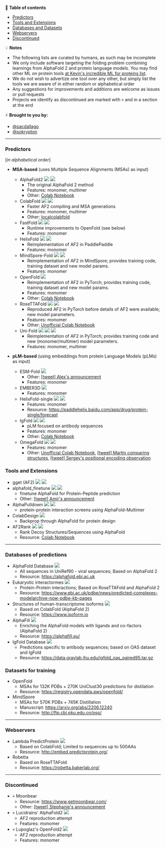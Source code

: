 📖 **Table of contents**
* [Predictors](#Predictors)
* [Tools and Extensions](#Tools)
* [Databases and Datasets](#Databases)
* [Webservers](#Webservers)
* [Discontinued](#Discontinued)


💡 **Notes**
- The following lists are curated by humans, as such may be incomplete
- We only include software targeting the folding problem combining learnings from AlphaFold 2 and protein language models. You may find other ML on protein tools [at Kevin's incredible ML for proteins list](https://github.com/yangkky/Machine-learning-for-proteins).
- We do not wish to advertize one tool over any other, but simply list the tools we are aware of in either random or alphabetical order
- Any suggestions for improvements and additions are welcome as issues or pull requests
- Projects we identify as discontinued are marked with 💀 and in a section at the end

⚡️ **Brought to you by:** 
- [@sacdallago](https://twitter.com/sacdallago)
- [@sokrypton](https://twitter.com/sokrypton)

----

<a name="Predictors"></a>
### Predictors
[_in alphabetical order_]
- **MSA-based** (uses Multiple Sequence Alignments (MSAs) as input)
  - AlphaFold2 
  [![](https://img.shields.io/badge/repo-JAX-blue)](https://github.com/deepmind/alphafold)
  [![](https://img.shields.io/badge/DOI-10.1038%2Fs41586--021--03819--2-lightgrey)](https://www.nature.com/articles/s41586-021-03819-2)
    - The original AlphaFold 2 method
    - Features: monomer, multimer
    - Other: [Colab Notebook](https://colab.research.google.com/github/deepmind/alphafold/blob/main/notebooks/AlphaFold.ipynb)
  - ColabFold
  [![](https://img.shields.io/badge/repo-JAX-blue)](https://github.com/sokrypton/ColabFold)
  [![](https://img.shields.io/badge/DOI-10.1038%2Fs41592--022--01488--1-lightgrey)](https://www.nature.com/articles/s41592-022-01488-1)
    - Faster AF2 compiling and MSA generations
    - Features: monomer, multimer 
    - Other: [localcolabfold](https://github.com/YoshitakaMo/localcolabfold)
  - FastFold
  [![](https://img.shields.io/badge/repo-PyTorch-yellowgreen)](https://github.com/hpcaitech/FastFold)
  [![](https://img.shields.io/badge/arxiv-2203.00854-lightgrey)](https://arxiv.org/abs/2203.00854)
    - Runtime improvements to OpenFold (see below)
    - Features: monomer
  - HelixFold 
  [![](https://img.shields.io/badge/repo-PaddlePaddle-pink)](https://github.com/PaddlePaddle/PaddleHelix/tree/dev/apps/protein_folding/helixfold)
  [![](https://img.shields.io/badge/arxiv-2207.05477-lightgrey)](https://arxiv.org/abs/2207.05477)
    - Reimplementation of AF2 in PaddlePaddle
    - Features: monomer 
  - MindSpore-Fold 
  [![](https://img.shields.io/badge/repo-mindspore-green)](https://gitee.com/mindspore/mindscience/tree/master/MindSPONGE/applications/MEGAProtein)
  [![](https://img.shields.io/badge/arxiv-2206.12240-lightgrey)](https://arxiv.org/abs/2206.12240)
    - Reimplementation of AF2 in MindSpore; provides training code, training dataset and new model params.
    - Features: monomer
  - OpenFold
  [![](https://img.shields.io/badge/repo-PyTorch-yellowgreen)](https://github.com/aqlaboratory/openfold)
    - Reimplementation of AF2 in PyTorch; provides training code, training dataset and new model params.
    - Features: monomer 
    - Other: [Colab Notebook](https://colab.research.google.com/github/aqlaboratory/openfold/blob/main/notebooks/OpenFold.ipynb)
  - RoseTTAFold
  [![](https://img.shields.io/badge/repo-PyTorch-yellowgreen)](https://github.com/RosettaCommons/RoseTTAFold)
  [![](https://img.shields.io/badge/DOI-10.1126%2Fscience.abj8754-lightgrey)](https://www.science.org/doi/10.1126/science.abj8754)
    - Reproduced AF2 in PyTorch before details of AF2 were available; new model parameters.
    - Features: monomer
    - Other: [Unofficial Colab Notebook](https://colab.research.google.com/github/sokrypton/ColabFold/blob/main/RoseTTAFold.ipynb)
  - Uni-Fold
  [![](https://img.shields.io/badge/repo-PyTorch-yellowgreen)](https://github.com/dptech-corp/Uni-Fold)
  [![](https://img.shields.io/badge/repo-JAX-blue)](https://github.com/dptech-corp/Uni-Fold-jax)
  [![](https://img.shields.io/badge/DOI-10.1101%2F2022.08.04.502811-lightgrey)](https://doi.org/10.1101/2022.08.04.502811)
    - Reimplementation of AF2 in PyTorch; provides training code and new (monomer/multimer) model parameters.
    - Features: monomer, multimer 

- **pLM-based** (using embeddings from protein Language Models (pLMs) as input)
  - ESM-Fold
  [![](https://img.shields.io/badge/DOI-10.1101%2F2022.07.20.500902-lightgrey)](https://doi.org/10.1101/2022.07.20.500902)
    - Other: [[tweet] Alex's announcement](https://twitter.com/alexrives/status/1550148755206414341)
    - Features: monomer 
  - EMBER3D
  [![](https://img.shields.io/badge/repo-PyTorch-yellowgreen)](ttps://github.com/kWeissenow/EMBER3D)
    - Features: monomer 
  - HelixFold-single
    [![](https://img.shields.io/badge/repo-PaddlePaddle-pink)](https://github.com/PaddlePaddle/PaddleHelix/tree/dev/apps/protein_folding/helixfold-single)
    [![](https://img.shields.io/badge/arxiv-2207.13921-lightgrey)](https://arxiv.org/abs/2207.13921)
    - Features: monomer 
    - Resource: https://paddlehelix.baidu.com/app/drug/protein-single/forecast
  - IgFold
  [![](https://img.shields.io/badge/repo-PyTorch-yellowgreen)](https://github.com/Graylab/IgFold)
  [![](https://img.shields.io/badge/DOI-10.1101%2F2022.04.20.488972-lightgrey)](https://doi.org/10.1101/2022.04.20.488972)
    - pLM focused on antibody sequences
    - Features: monomer 
    - Other: [Colab Notebook](https://colab.research.google.com/github/Graylab/IgFold/blob/main/IgFold.ipynb)
  - OmegaFold
  [![](https://img.shields.io/badge/repo-PyTorch-yellowgreen)](https://github.com/HeliXonProtein/OmegaFold)
 [![](https://img.shields.io/badge/DOI-10.1101%2F2022.07.21.500999-lightgrey)](https://doi.org/10.1101/2022.07.21.500999)
    - Features: monomer
    - Other:
    [Unofficial Colab Notebook](https://colab.research.google.com/github/sokrypton/ColabFold/blob/main/beta/omegafold.ipynb),
    [[tweet] Martin comparing structures](https://twitter.com/thesteinegger/status/1554881669718573062),
    [[tweet] Sergey's positional encoding observation](https://twitter.com/sokrypton/status/1555536325176168448)

<a name="Tools"></a>
### Tools and Extensions
  - gget (AF2)
  [![](https://img.shields.io/badge/-repo-gray)](https://github.com/phbradley/alphafold_finetune)
  [![](https://img.shields.io/badge/DOI-10.1101%2F2022.05.17.492392-lightgrey)](https://doi.org/10.1101/2022.05.17.492392)
  - alphafold_finetune
  [![](https://img.shields.io/badge/-repo-gray)](https://github.com/pachterlab/gget#gget-alphafold-)
  [![](https://img.shields.io/badge/DOI-10.1101%2F2022.07.12.499365-lightgrey)](https://doi.org/10.1101/2022.07.12.499365)
    - finetune AlphaFold for Protein-Peptide prediction
    - Other: [[tweet] Amir's announcement](https://twitter.com/AMotmaen/status/1547435940011945984)
  - AlphaPulldown
  [![](https://img.shields.io/badge/-repo-gray)](https://www.embl-hamburg.de/AlphaPulldown/)
  [![](https://img.shields.io/badge/DOI-10.1101%2F2022.08.05.502961-lightgrey)](https://doi.org/10.1101/2022.08.05.502961)
    - protein-protein interaction screens using AlphaFold-Multimer
  - ColabDesign
    [![](https://img.shields.io/badge/-repo-gray)](https://github.com/sokrypton/ColabDesign)
    - Backprop through AlphaFold for protein design
  - AF2Rank
  [![](https://img.shields.io/badge/-repo-gray)](https://github.com/jproney/AF2Rank)
  [![](https://img.shields.io/badge/DOI-10.1101%2F2022.03.11.484043-lightgrey)](https://doi.org/10.1101/2022.03.11.484043)
    - Rank Decoy Structures/Sequences using AlphaFold
    - Resource: [Colab Notebook](https://colab.research.google.com/github/sokrypton/ColabDesign/blob/main/af/examples/AF2Rank.ipynb)
   
---- 
<a name="Databases"></a>
### Databases of predictions
  - AlphaFold Database
  [![](https://img.shields.io/badge/DOI-10.1093%2Fnar%2Fgkab1061-lightgrey)](https://doi.org/10.1093/nar/gkab1061)
    - All sequences in UniRef90 - viral sequences; Based on AlphaFold 2
    - Resource: https://alphafold.ebi.ac.uk
  - Eukaryotic interactormes
    [![](https://img.shields.io/badge/DOI-10.1126%2Fscience.abm4805-lightgrey)](https://www.science.org/doi/10.1126/science.abm4805)
    - Protein-Protein interactions; Based on RoseTTAFold and AlphaFold 2
    - Resource: https://www.ebi.ac.uk/pdbe/news/predicted-complexes-modelarchive-now-pdbe-kb-pages
  - Structures of human-transcriptome isoforms
    [![](https://img.shields.io/badge/DOI-10.1101%2F2022.06.08.495354-lightgrey)](https://doi.org/10.1101/2022.06.08.495354)
    - Based on ColabFold (AlphaFold 2)
    - Resource: https://www.isoform.io
  - AlphaFill
    [![](https://img.shields.io/badge/DOI-10.1101%2F2021.11.26.470110-lightgrey)](https://doi.org/10.1101/2021.11.26.470110)
    - Enriching the AlphaFold models with ligands and co-factors (AlphaFold 2)
    - Resource: https://alphafill.eu/
  - IgFold Database
   [![](https://img.shields.io/badge/DOI-10.1101%2F2022.04.20.488972-lightgrey)](https://doi.org/10.1101/2022.04.20.488972)
    - Predictions specific to antibody sequences; based on OAS dataset and IgFold
    - Resource: https://data.graylab.jhu.edu/igfold_oas_paired95.tar.gz
    

### Datasets for training
  - OpenFold
    - MSAs for 132K PDBs + 270K UniClust30 predictions for distilation
    - Resource: https://registry.opendata.aws/openfold/
  - MindSpore
    - MSAs for 570K PDBs + 745K Distillation
    - Manuscript: https://arxiv.org/abs/2206.12240
    - Resource: http://ftp.cbi.pku.edu.cn/psp/

----

<a name="Webservers"></a>
### Webservers
  - Lambda PredictProtein
[![](https://img.shields.io/badge/DOI-10.1101%2F2022.08.04.502750-lightgrey)](https://doi.org/10.1101/2022.08.04.502750)
    - Based on ColabFold; Limited to sequences up to 500AAs
    - Resource: http://embed.predictprotein.org/
  - Robetta
    - Based on RoseTTAFold
    - Resource: https://robetta.bakerlab.org/ 

----

<a name="Discontinued"></a>
### Discontinued

  - 💀 Moonbear
    - Resource: https://www.getmoonbear.com/
    - Other: [[tweet] Stephanie's announcement](https://twitter.com/stephanieszhang/status/1427773598199164937)
  - 💀 Lucidrains' AlphaFold2
  [![](https://img.shields.io/badge/repo-PyTorch-yellowgreen)](https://github.com/lucidrains/alphafold2)
    - AF2 reproduction attempt
    - Features: monomer
  - 💀 Lupoglaz's OpenFold2
  [![](https://img.shields.io/badge/repo-PyTorch-yellowgreen)](https://github.com/lupoglaz/OpenFold2)
    - AF2 reproduction attempt
    - Features: monomer
